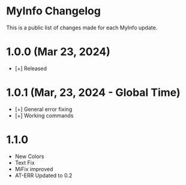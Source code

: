 # MyInfo Changelog

This is a public list of changes made for each MyInfo update.

# 1.0.0 (Mar 23, 2024)

* [+] Released

# 1.0.1 (Mar, 23, 2024 - Global Time)

* [+] General error fixing
* [+] Working commands

# 1.1.0 

* New Colors
* Text Fix
* MiFix improved
* AT-ERR Updated to 0.2